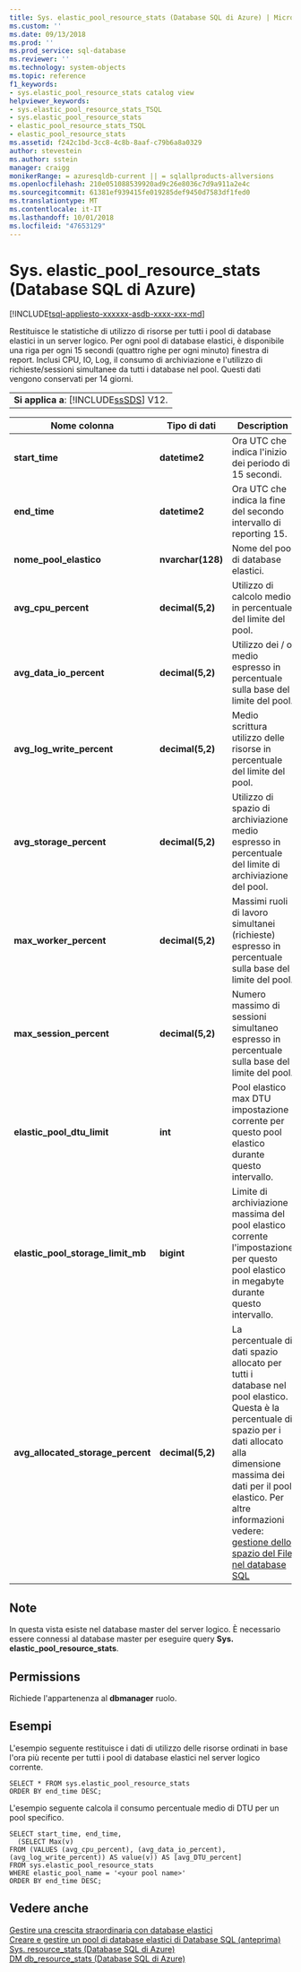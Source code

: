 ```yaml
---
title: Sys. elastic_pool_resource_stats (Database SQL di Azure) | Microsoft Docs
ms.custom: ''
ms.date: 09/13/2018
ms.prod: ''
ms.prod_service: sql-database
ms.reviewer: ''
ms.technology: system-objects
ms.topic: reference
f1_keywords:
- sys.elastic_pool_resource_stats catalog view
helpviewer_keywords:
- sys.elastic_pool_resource_stats_TSQL
- sys.elastic_pool_resource_stats
- elastic_pool_resource_stats_TSQL
- elastic_pool_resource_stats
ms.assetid: f242c1bd-3cc8-4c8b-8aaf-c79b6a8a0329
author: stevestein
ms.author: sstein
manager: craigg
monikerRange: = azuresqldb-current || = sqlallproducts-allversions
ms.openlocfilehash: 210e051088539920ad9c26e8036c7d9a911a2e4c
ms.sourcegitcommit: 61381ef939415fe019285def9450d7583df1fed0
ms.translationtype: MT
ms.contentlocale: it-IT
ms.lasthandoff: 10/01/2018
ms.locfileid: "47653129"
---
```

# <a name="syselasticpoolresourcestats-azure-sql-database"></a>Sys. elastic_pool_resource_stats (Database SQL di Azure)
[!INCLUDE[tsql-appliesto-xxxxxx-asdb-xxxx-xxx-md](../../includes/tsql-appliesto-xxxxxx-asdb-xxxx-xxx-md.md)]

  Restituisce le statistiche di utilizzo di risorse per tutti i pool di database elastici in un server logico. Per ogni pool di database elastici, è disponibile una riga per ogni 15 secondi (quattro righe per ogni minuto) finestra di report. Inclusi CPU, IO, Log, il consumo di archiviazione e l'utilizzo di richieste/sessioni simultanee da tutti i database nel pool. Questi dati vengono conservati per 14 giorni. 
  
||  
|-|  
|**Si applica a**: [!INCLUDE[ssSDS](../../includes/sssds-md.md)] V12.|  
  
|Nome colonna|Tipo di dati|Description|  
|-----------------|---------------|-----------------|  
|**start_time**|**datetime2**|Ora UTC che indica l'inizio dei periodo di 15 secondi.|  
|**end_time**|**datetime2**|Ora UTC che indica la fine del secondo intervallo di reporting 15.|  
|**nome_pool_elastico**|**nvarchar(128)**|Nome del pool di database elastici.|  
|**avg_cpu_percent**|**decimal(5,2)**|Utilizzo di calcolo medio in percentuale del limite del pool.|  
|**avg_data_io_percent**|**decimal(5,2)**|Utilizzo dei / o medio espresso in percentuale sulla base del limite del pool.|  
|**avg_log_write_percent**|**decimal(5,2)**|Medio scrittura utilizzo delle risorse in percentuale del limite del pool.|  
|**avg_storage_percent**|**decimal(5,2)**|Utilizzo di spazio di archiviazione medio espresso in percentuale del limite di archiviazione del pool.|  
|**max_worker_percent**|**decimal(5,2)**|Massimi ruoli di lavoro simultanei (richieste) espresso in percentuale sulla base del limite del pool.|  
|**max_session_percent**|**decimal(5,2)**|Numero massimo di sessioni simultaneo espresso in percentuale sulla base del limite del pool.|  
|**elastic_pool_dtu_limit**|**int**|Pool elastico max DTU impostazione corrente per questo pool elastico durante questo intervallo.|  
|**elastic_pool_storage_limit_mb**|**bigint**|Limite di archiviazione massima del pool elastico corrente l'impostazione per questo pool elastico in megabyte durante questo intervallo.|
|**avg_allocated_storage_percent**|**decimal(5,2)**|La percentuale di dati spazio allocato per tutti i database nel pool elastico.  Questa è la percentuale di spazio per i dati allocato alla dimensione massima dei dati per il pool elastico.  Per altre informazioni vedere: [gestione dello spazio del File nel database SQL](https://docs.microsoft.com/azure/sql-database/sql-database-file-space-management)|  
  
## <a name="remarks"></a>Note  
 In questa vista esiste nel database master del server logico. È necessario essere connessi al database master per eseguire query **Sys. elastic_pool_resource_stats**.  
  
## <a name="permissions"></a>Permissions  
 Richiede l'appartenenza al **dbmanager** ruolo.  
  
## <a name="examples"></a>Esempi  
 L'esempio seguente restituisce i dati di utilizzo delle risorse ordinati in base l'ora più recente per tutti i pool di database elastici nel server logico corrente.  
  
```  
SELECT * FROM sys.elastic_pool_resource_stats   
ORDER BY end_time DESC;  
```  
  
 L'esempio seguente calcola il consumo percentuale medio di DTU per un pool specifico.  
  
```  
SELECT start_time, end_time,      
  (SELECT Max(v)      
FROM (VALUES (avg_cpu_percent), (avg_data_io_percent), (avg_log_write_percent)) AS value(v)) AS [avg_DTU_percent]    
FROM sys.elastic_pool_resource_stats   
WHERE elastic_pool_name = '<your pool name>'   
ORDER BY end_time DESC;  
```  
  
## <a name="see-also"></a>Vedere anche  
 [Gestire una crescita straordinaria con database elastici](https://azure.microsoft.com/documentation/articles/sql-database-elastic-pool/)   
 [Creare e gestire un pool di database elastici di Database SQL (anteprima)](https://azure.microsoft.com/documentation/articles/sql-database-elastic-pool-portal/)   
 [Sys. resource_stats &#40;Database SQL di Azure&#41;](../../relational-databases/system-catalog-views/sys-resource-stats-azure-sql-database.md)   
 [DM db_resource_stats &#40;Database SQL di Azure&#41;](../../relational-databases/system-dynamic-management-views/sys-dm-db-resource-stats-azure-sql-database.md)  
  
  
